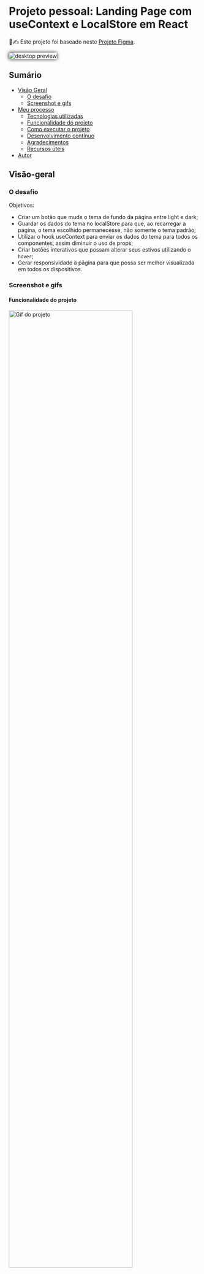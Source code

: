 # Projeto pessoal: Landing Page com useContext e LocalStore em React

🧾✍ Este projeto foi baseado neste [Projeto Figma](https://www.figma.com/file/k1DNeyUX1Go6PzK745JEjm/Fitness-Landing-Page-(Community)?type=design&node-id=0-1&mode=design&t=6ri2f4Hb4lgjpXNu-0).

<img src="./src/screenshots/design.bmp" alt="desktop preview" style="box-shadow: 0 0 10px">

## Sumário

- [Visão Geral](#visão-geral)
  - [O desafio](#o-desafio)
  - [Screenshot e gifs](#screenshot-e-gifs)
- [Meu processo](#meu-processo)
  - [Tecnologias utilizadas](#tecnologias-utilizadas)
  - [Funcionalidade do projeto](#funcionalidade-do-projeto)
  - [Como executar o projeto](#como-executar-o-projeto)
  - [Desenvolvimento contínuo](#desenvolvimento-contínuo)
  - [Agradecimentos](#agradecimentos)
  - [Recursos úteis](#recursos-úteis)
- [Autor](#autor)


## Visão-geral

### O desafio

Objetivos:

- Criar um botão que mude o tema de fundo da página entre light e dark;
- Guardar os dados do tema no localStore para que, ao recarregar a página, o tema escolhido permanecesse, não somente o tema padrão;
- Utilizar o hook useContext para enviar os dados do tema para todos os componentes, assim diminuir o uso de props;
- Criar botões interativos que possam alterar seus estivos utilizando o ```hover```;
- Gerar responsividade à página para que possa ser melhor visualizada em todos os dispositivos.

### Screenshot e gifs

#### Funcionalidade do projeto

<img src="./src/screenshots/project-functionality.gif" alt="Gif do projeto" title="Gif do projeto" width=80%>

#### Responsividade do projeto

<img src="./src/screenshots/project-responsiveness.gif" alt="Responsividade do projeto" title="Responsividade do projeto" width=80%>

#### Hover

<img src="./src/screenshots/project-hover.gif" alt="Hover do projeto" title="Responsividade do projeto" width=80%>

## Meu processo

### Tecnologias utilizadas

- JavaScript
- React
- Vite
- styledComponents
- Context API
- useContext
- useState
- useEffect
- localStore

### Funcionalidade do projeto
O objetivo principal é criar uma página que alterne entre os temas "dark" e "light" ao clicar no botão posicionado no header. Para isso, foi necessário utilizar o "Context API", que é uma API do react, onde é criado um contexto em que as informações que quero passar para todos os meus componentes serão salvas nele. Dessa forma eu evito o [Prop Drilling](https://www.alura.com.br/artigos/prop-drilling-no-react-js?utm_term=&utm_campaign=&utm_source=adwords&utm_medium=ppc&hsa_acc=7964138385&hsa_cam=20987928442&hsa_grp=157916200306&hsa_ad=689395782879&hsa_src=g&hsa_tgt=dsa-2273097816642&hsa_kw=&hsa_mt=&hsa_net=adwords&hsa_ver=3&gad_source=1&gclid=Cj0KCQiA5-uuBhDzARIsAAa21T_AxdbFCWCfuq5gVHnCFGok4TEr7F7UK3vmd2m2DHPIO6qBCWtU7SMaAqHjEALw_wcB), pois não preciso criar props sempre que quero transmitir informações entre meus componentes pais e filhos. 

A princípio foi criado o contexto "theme-context", onde nele guardo meu objeto que possui os detalhes dos estilos de cada tema da página.

```jsx
export const themes = {
    light: {
        color: "#000000",
        backgroundColor: "#eeeeee",
        secondaryColor: "#aaaaaa",
        textColor: "#666666",
        icon: "fas fa-moon"
    },
    dark: {
        color: "#ffffff",
        backgroundColor: "#000000",
        secondaryColor: "#191919",
        textColor: "#666666",
        icon: "fas fa-sun"
    }
}
```

Dessa forma consigo criar um estado para guardar e alterar o tema quando necessário, onde o tema padrão (default), o primeiro a ser carregado quando o usuário acessar a página, será sempre o light.

```jsx
export const ThemeContext = createContext({});

export const ThemeProvider = (props) => {
    const [theme, setTheme] = useState(theme.light);

    return (
        <ThemeContext.Provider value={{ theme, setTheme }}>
            {props.children}
        </ThemeContext.Provider>
    )
}
```

Além disso, o contexto já foi criado e possui como valor, que será transmitido aos meus outros componentes, o "theme" que é o tema padrão em si, e o "setTheme" responsável por alterar o meu tema que será utilizado pelo meu botão para mudar para o tema dark. O provedor também foi criado, onde será utilizado no componente **App** que renderiza os demais componentes na tela.

```jsx
import { Container } from "./components/container"
import { ThemeProvider } from "./contexts/theme-context.jsx"

function App() {
  return (
    <ThemeProvider>
      <Container />
    </ ThemeProvider>
  )
}
```

Todos os componentes que estiverem dentro do componente **ThemeProvider** terá a capacidade de utilizar os dados do context, ou seja, o **theme** e o **setTheme**.

Os demais componentes foram todos armazenados em outro componente antes de ir para o **App**, que é o **Container**.

```jsx
export const Container = () => {
    const { theme } = useContext(ThemeContext);
    return (
        <Div style={{ backgroundColor: theme.backgroundColor }}>
            <Section>
                <Header />
                <Hero />
                <PopularExercises />
                <WorkoutProgram />
                <TrainingPrograms />
            </Section>
        </Div>
    )
}
```

Como vemos acima, após criarmos o Contexto e o Provedor do Context API, todos os componentes englobados pelo provedor podem utilizar os dados do contexto. Ao utilizar a desestruturação de objetos, posso coletar qualquer valor do contexto utilizando o hook ```useContext``` e, entre colchetes, coloco o contexto que quero utilizar, pois posso ter mais de um contexto por projeto. No nosso caso, chamamos o nosso ThemeContext ```useContext(ThemeContext)```. Por fim, posso utilizar os dados do meu objeto, como a cor do background, color, secondaryColor, etc.

Por fim, posso alternar o tema ao clicar no meu botão, que recebeu a propriedade setTheme, para alternar o tema. Assim, todos os componentes que estão utilizando o estado do **theme** irão alternar juntos ao acionarmos a função que troca o tema.

```jsx
export const ThemeTogglerButton = () => {
    const { theme, setTheme } = useContext(ThemeContext);

    const toggleTheme = () => {
        setTheme(theme === themes.light ? themes.dark : themes.light);
    };

    return (
        <>
            <Button onClick={toggleTheme}>
                <FontAwesomeIcon icon={theme.icon} />
            </Button>
        </>
    )
}
```

Na linha 5 acima o código utiliza o setTheme e confere se o tema atual é light, assim será alternado para dark, caso não, será alternado para light.

O nosso contexto não precisa englobar tudo, pois algumas vezes é mais útil utilizar props, caso vamos passar somente uma informação entre um componente pai para um filho. Foi o caso do meu componente **PopularExercises**, onde cada exercício possuia o mesmo design e formato, assim eu só precisava mudar a fonte da imagem e o ```alt```, que possui a descrição da imagem. Dessa forma, criei um componente responsável pelo design de cada vídeo, o componente **Exercise** e outro componente responsável por carregar a interface ao usuário, o **PopularExercises**.

```jsx
export const PopularExercises = () => {
    const { theme } = useContext(ThemeContext);
    return (
        <Container style={{ color: theme.color }}>
            <Title>Popular Exercises</Title>
            <Exercises>
                <Exercise src={treadmill} alt="treadmill" title="Treadmill"/>
                <Exercise src={stretching} alt="stretching" title="Stretching"/>
                <Exercise src={yoga} alt="yoga" title="Yoga"/>
                <Exercise src={running} alt="running" title="Running"/>
                <Exercise src={lifting} alt="lifting" title="Lifting"/>
                <Exercise src={pushUp} alt="push up" title="Push Up"/>
            </Exercises>
        </Container>
    )
}
```
Os temas foram definidos e também podem ser alternados. Porém, um problema encontrado é que quando recarregamos a página, o nosso tema anteriormente escolhido não é salvo. Dessa forma, o tema padrão, o light, sempre será recarregado quando o usuário recarregar a página, como podem observar no gif abaixo sem o uso do localStore.

<img src="./src/screenshots/project-without-localStorage.gif" alt="Projeto sem o localStore" title="Projeto sem o localStore">

Assim, para que o tema escolhido seja salvo, é necessário utilizar o localStore, como o nome diz, é um armazenador local de informações utilizado pelo próprio navegador. Passamos para o localStore o nosso tema e, caso o tema seja dark, o localStore irá guardar essa informação e, ao recarregar a página, o tema anteriormente selecionado permanecerá, graças à informação que foi salva dentro do próprio navegador do usuário.

<img src="./src/screenshots/project-with-localStorage.gif" alt="Projeto com o localStore" title="Projeto com o localStore">

Para concluir, também utilizei o styledComponents, para me ajudar a estilizar os meus componentes de forma individual. Basicamente criamos uma variável que será utilizada como um componente pela biblioteca styledComponents e assim posso utilizá-lo dentro do meu componente. Dessa forma, o estilo definido a ele será renderizado.

Escrevo o meu estilo entre crases, utilizando **tagged template literals**, dessa forma posso utilizar também código Javascript dentro do estilo, caso necessário.

```jsx
const Button = styled.button`
    padding: 20px;
    width: 200px;
    border: none;
    border-radius: 8px;
    font-weight: 600;
    transition: .3s;
    cursor: pointer;
    border: 1px solid #ffffff;
    &:hover {
        box-shadow: 0 0 10px #25ab75;
        border: 1px solid #ffffff;
    }
    @media (max-width: 680px) {
        padding: 15px;
        width: 150px;
    }
`
```

```jsx
export const MyComponent = () => {
    return <Button> Get Started </Button>
}
```

### Como executar o projeto
- O projeto foi realizado através do [React-Vite](https://vitejs.dev).

- Ao baixar o projeto, abrir o terminal do VSCode e digitar o código de instalação das dependências: **npm install**

- O arquivo package.json já possui a versão da biblioteca em seus dados, portanto todas as bibliotecas utilizadas nesse projeto serão instaladas em sua máquina da mesma forma. Mas caso tenha interesse em como baixar, utilizar ou aprender mais sobre as bibliotecas e API's que foram utilizadas no meu código, além do localStore, acesse os links [Context API](https://legacy.reactjs.org/docs/context.html), [styledComponents](https://styled-components.com/docs), [localStore](https://developer.mozilla.org/en-US/docs/Web/API/Window/localStorage).

- Para rodar o projeto no navegador é necessário ativar o **NPM Scripts** nos três pontos ao lado do EXPLORER do VSCODE

<img src='./src/screenshots/Instruções-passo-1.bmp' alt="instruções passo 1">

- Em seguida, na janela inferior esquerda do **NPM SCRIPTS** clicar no botão **run** do package.json/dev vite

<img src='./src/screenshots/Instruções-passo-2.bmp' alt="instruções passo 2">

- Por fim, no terminal irá aparecer o **local-host** que será executado no seu navegador o projeto. Passe o mouse sobre ele e clique em **Follow link** ou pressione o botão **ctrl** do seu teclado e clique em cima do **local-host** e a página abrirá no seu navegador padrão.

<img src='./src/screenshots/Instruções-passo-3.bmp' alt="instruções passo 3">

Há outras formas de se abrir o projeto, porém esta é a forma que eu costumo optar em usar.

### Desenvolvimento contínuo

Esse projeto foi um dos primeiros projetos pessoais em que desenvolvi. Eu peguei por inspiração o design deste [Projeto Figma](https://www.figma.com/file/k1DNeyUX1Go6PzK745JEjm/Fitness-Landing-Page-(Community)?type=design&node-id=0-1&mode=design&t=6ri2f4Hb4lgjpXNu-0). Mas o conhecimento necessário para desenvolve-lo foi graças a toda equipe do curso [DevQuest](https://www.linkedin.com/school/devquest-dev-em-dobro/), onde aprendi mais sobre React, context API e todos os demais conhecimentos adquiridos sobre programação até hoje. Agradeço a todos os meus professores.

### Recursos úteis

- [Responsive Viewer](https://chromewebstore.google.com/detail/responsive-viewer/inmopeiepgfljkpkidclfgbgbmfcennb) - Essa extensão do navegador nos ajuda a visualizar o projeto através das telas dos diversos dispositivos, assim, melhorar a responsividade. 
- [Auto rename tag](https://marketplace.visualstudio.com/items?itemName=formulahendry.auto-rename-tag) - Com essa extensão do VSCode é possível alterar, simultaneamente, o valor das tags HTML na sua abertura e fechamento, assim o processo de desenvolvimento do código é acelerado.
- [Live Server](https://marketplace.visualstudio.com/items?itemName=ritwickdey.LiveServer) - Extensão do VSCode que transmite automaticamente no navegador as alterações feitas no projeto, dispensando a necessidade de atualização da página.
- [Context API](https://legacy.reactjs.org/docs/context.html) - Nos proporciona deixar nosso código mais fácil ao transmitir informações entre nossos componentes, nos ajudando a evitar o [Prop Drilling](https://www.alura.com.br/artigos/prop-drilling-no-react-js?utm_term=&utm_campaign=&utm_source=adwords&utm_medium=ppc&hsa_acc=7964138385&hsa_cam=20987928442&hsa_grp=157916200306&hsa_ad=689395782879&hsa_src=g&hsa_tgt=dsa-2273097816642&hsa_kw=&hsa_mt=&hsa_net=adwords&hsa_ver=3&gad_source=1&gclid=Cj0KCQiA5-uuBhDzARIsAAa21T_AxdbFCWCfuq5gVHnCFGok4TEr7F7UK3vmd2m2DHPIO6qBCWtU7SMaAqHjEALw_wcB).
- [styledComponents](https://styled-components.com/docs) - Utilizando **tagged template literals** e o poder do CSS, os componentes estilizados permitem que você escreva código CSS para estilizar componentes. Ele também remove o mapeamento entre componentes e estilos, tornando a estilização de componentes de forma mais fácil.
- [localStore](https://developer.mozilla.org/en-US/docs/Web/API/Window/localStorage) - A propriedade localStorage da interface da janela nos permite acessar um objeto **Storage** para a origem do Documento; os dados armazenados são assim salvos nas sessões do navegador.

## Autor

- GitHub - [Felipe Santiago Morais](https://github.com/SantiagoMorais)
- Linkedin - [Felipe Santiago](https://www.linkedin.com/in/felipe-santiago-873025288/)
- Frontend Mentor - [@FelipeSantiagoMorais](https://www.frontendmentor.io/profile/SantiagoMorais)
- Instagram - [@felipe.santiago.morais](https://www.instagram.com/felipe.santiago.morais)
